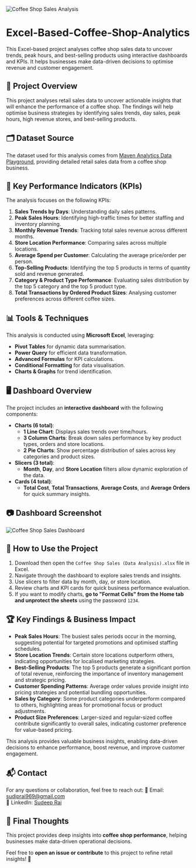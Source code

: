 ![Coffee Shop Sales Analysis](https://github.com/user-attachments/assets/4a293db1-8266-46ff-9fdf-3129fd2a562d)

# Excel-Based-Coffee-Shop-Analytics
This Excel-based project analyses coffee shop sales data to uncover trends, peak hours, and best-selling products using interactive dashboards and KPIs. It helps businesses make data-driven decisions to optimise revenue and customer engagement.

## 📌 Project Overview
This project analyses retail sales data to uncover actionable insights that will enhance the performance of a coffee shop. The findings will help optimise business strategies by identifying sales trends, day sales, peak hours, high revenue stores, and best-selling products.

## 🗂 Dataset Source
The dataset used for this analysis comes from [Maven Analytics Data Playground](https://mavenanalytics.io/data-playground?order=date_added%2Cdesc&search=coffe%20shop), providing detailed retail sales data from a coffee shop business.

## 🎯 Key Performance Indicators (KPIs)
The analysis focuses on the following KPIs:
1. **Sales Trends by Days**: Understanding daily sales patterns.
2. **Peak Sales Hours**: Identifying high-traffic times for better staffing and inventory planning.
3. **Monthly Revenue Trends**: Tracking total sales revenue across different months.
4. **Store Location Performance**: Comparing sales across multiple locations.
5. **Average Spend per Customer**: Calculating the average price/order per person.
6. **Top-Selling Products**: Identifying the top 5 products in terms of quantity sold and revenue generated.
7. **Category & Product Type Performance**: Evaluating sales distribution by the top 5 category and the top 5 product type.
8. **Total Transactions by Ordered Product Sizes**: Analysing customer preferences across different coffee sizes.

## 📊 Tools & Techniques
This analysis is conducted using **Microsoft Excel**, leveraging:
- **Pivot Tables** for dynamic data summarisation.
- **Power Query** for efficient data transformation.
- **Advanced Formulas** for KPI calculations.
- **Conditional Formatting** for data visualisation.
- **Charts & Graphs** for trend identification.

## 🖥️ Dashboard Overview
The project includes an **interactive dashboard** with the following components:
- **Charts (6 total)**:
  - **1 Line Chart**: Displays sales trends over time/hours.
  - **3 Column Charts**: Break down sales performance by key product types, orders and store locations.
  - **2 Pie Charts**: Show percentage distribution of sales across key categories and product sizes.
- **Slicers (3 total)**:
  - **Month**, **Day**, and **Store Location** filters allow dynamic exploration of the data.
- **Cards (4 total)**:
  - **Total Cost**, **Total Transactions**, **Average Costs**, and **Average Orders** for quick summary insights.

## 📷 Dashboard Screenshot
![Coffee Shop Sales Dashboard](https://github.com/user-attachments/assets/b887edc6-ce9c-42af-b684-93a5aad41108)

## 🔎 How to Use the Project
1. Download then open the `Coffee Shop Sales (Data Analysis).xlsx` file in Excel.
2. Navigate through the dashboard to explore sales trends and insights.
3. Use slicers to filter data by month, day, or store location.
4. Review charts and KPI cards for quick business performance evaluation.
5. If you want to modify charts, **go to "Format Cells" from the Home tab and unprotect the sheets** using the password `1234`.

## 🏆 Key Findings & Business Impact
- **Peak Sales Hours**: The busiest sales periods occur in the morning, suggesting potential for targeted promotions and optimised staffing schedules.
- **Store Location Trends**: Certain store locations outperform others, indicating opportunities for localised marketing strategies.
- **Best-Selling Products**: The top 5 products generate a significant portion of total revenue, reinforcing the importance of inventory management and strategic pricing.
- **Customer Spending Patterns**: Average order values provide insight into pricing strategies and potential bundling opportunities.
- **Sales by Category**: Some product categories underperform compared to others, highlighting areas for promotional focus or product adjustments.
- **Product Size Preferences**: Larger-sized and regular-sized coffee contribute significantly to overall sales, indicating customer preference for value-based pricing.

This analysis provides valuable business insights, enabling data-driven decisions to enhance performance, boost revenue, and improve customer engagement.

## 📬 Contact
For any questions or collaboration, feel free to reach out:
📧 Email: [sudiprai969@gmail.com](mailto:sudiprai969@gmail.com)  
🔗 LinkedIn: [Sudeep Rai](https://www.linkedin.com/in/sudeep-rai/)

## 🚀 Final Thoughts
This project provides deep insights into **coffee shop performance**, helping businesses make data-driven operational decisions.

Feel free to **open an issue or contribute** to this project to refine retail insights! 🚀
